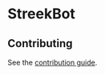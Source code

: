 # StreekBot

## Contributing

See the [contribution guide](https://github.com/HetStreek/.github/blob/main/.github/CONTRIBUTING.md).

